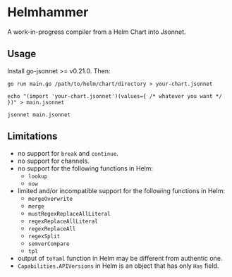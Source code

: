 # Helmhammer

A work-in-progress compiler from a Helm Chart into Jsonnet.

## Usage

Install go-jsonnet >= v0.21.0. Then:

```
go run main.go /path/to/helm/chart/directory > your-chart.jsonnet

echo "(import 'your-chart.jsonnet')(values={ /* whatever you want */ })" > main.jsonnet

jsonnet main.jsonnet
```

## Limitations

- no support for `break` and `continue`.
- no support for channels.
- no support for the following functions in Helm:
  - `lookup`
  - `now`
- limited and/or incompatible support for the following functions in Helm:
  - `mergeOverwrite`
  - `merge`
  - `mustRegexReplaceAllLiteral`
  - `regexReplaceAllLiteral`
  - `regexReplaceAll`
  - `regexSplit`
  - `semverCompare`
  - `tpl`
- output of `toYaml` function in Helm may be different from authentic one.
- `Capabilities.APIVersions` in Helm is an object that has only `Has` field.
